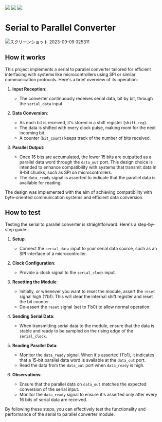 ![](../../workflows/gds/badge.svg) ![](../../workflows/docs/badge.svg) ![](../../workflows/wokwi_test/badge.svg)

# Serial to Parallel Converter
![スクリーンショット 2023-09-09 025311](https://github.com/kazuhikoonuma/tt04-serial2parallel-converter/assets/24312429/334c9bbb-8cd6-45b8-9f64-57b0dc5043b4)

## How it works

This project implements a serial to parallel converter tailored for efficient interfacing with systems like microcontrollers using SPI or similar communication protocols. Here's a brief overview of its operation:

1. **Input Reception**:
   - The converter continuously receives serial data, bit by bit, through the `serial_data` input.

2. **Data Conversion**: 
   - As each bit is received, it's stored in a shift register (`shift_reg`).
   - The data is shifted with every clock pulse, making room for the next incoming bit.
   - A counter (`bit_count`) keeps track of the number of bits received.

3. **Parallel Output**: 
   - Once 16 bits are accumulated, the lower 15 bits are outputted as a parallel data word through the `data_out` port. This design choice is intended to enhance compatibility with systems that transmit data in 8-bit chunks, such as SPI on microcontrollers.
   - The `data_ready` signal is asserted to indicate that the parallel data is available for reading.

The design was implemented with the aim of achieving compatibility with byte-oriented communication systems and efficient data conversion.

## How to test

Testing the serial to parallel converter is straightforward. Here's a step-by-step guide:

1. **Setup**:
   - Connect the `serial_data` input to your serial data source, such as an SPI interface of a microcontroller.

2. **Clock Configuration**:
   - Provide a clock signal to the `serial_clock` input.

3. **Resetting the Module**:
   - Initially, or whenever you want to reset the module, assert the `reset` signal high (1'b1). This will clear the internal shift register and reset the bit counter.
   - De-assert the `reset` signal (set to 1'b0) to allow normal operation.

4. **Sending Serial Data**:
   - When transmitting serial data to the module, ensure that the data is stable and ready to be sampled on the rising edge of the `serial_clock`.

5. **Reading Parallel Data**:
   - Monitor the `data_ready` signal. When it's asserted (1'b1), it indicates that a 15-bit parallel data word is available at the `data_out` port.
   - Read the data from the `data_out` port when `data_ready` is high.

6. **Observations**:
   - Ensure that the parallel data on `data_out` matches the expected conversion of the serial input.
   - Monitor the `data_ready` signal to ensure it's asserted only after every 16 bits of serial data are received.

By following these steps, you can effectively test the functionality and performance of the serial to parallel converter module.
